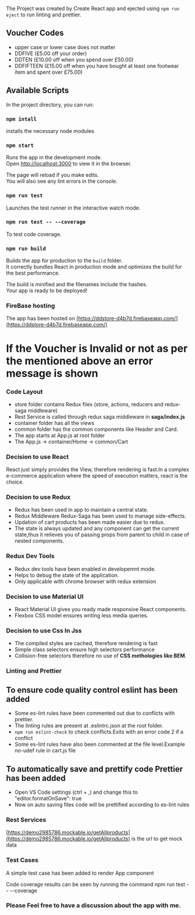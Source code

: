 The Project was created by Create React app and ejected using `npm run eject` to run linting and prettier.

## Voucher Codes
- upper case or lower case does not matter
- DDFIVE (£5.00 off your order)
- DDTEN (£10.00 off when you spend over £50.00)
- DDFIFTEEN (£15.00 off when you have bought at least one footwear item and spent
  over £75.00)

## Available Scripts

In the project directory, you can run:

### `npm intall`
installs the necessary node modules
### `npm start`

Runs the app in the development mode.<br>
Open [http://localhost:3000](http://localhost:3000) to view it in the browser.

The page will reload if you make edits.<br>
You will also see any lint errors in the console.

### `npm run test`

Launches the test runner in the interactive watch mode.<br>

### `npm run test -- --coverage`

To test code coverage.

### `npm run build`

Builds the app for production to the `build` folder.<br>
It correctly bundles React in production mode and optimizes the build for the best performance.

The build is minified and the filenames include the hashes.<br>
Your app is ready to be deployed!

### FireBase hosting

The app has been hosted on [https://ddstore-d4b7d.firebaseapp.com/](https://ddstore-d4b7d.firebaseapp.com/)



# If the Voucher is Invalid or not as per the mentioned above an error message is shown

### Code Layout

- store folder contains Redux files (store, actions, reducers and redux-saga middleware)
- Rest Service is called through redux saga middleware in **saga/index.js**
- container folder has all the views
- common folder has the common components like Header and Card.
- The app starts at App.js at root folder
- The App.js -> container/Home -> common/Cart

### Decision to use React

React just simply provides the View, therefore rendering is fast.In a complex e-commerce application where the speed of execution matters, react is the choice.

### Decision to use Redux

- Redux has been used in app to maintain a central state.
- Redux Middleware Redux-Saga has been used to manage side-effects.
- Updation of cart products has been made easier due to redux.
- The state is always updated and any component can get the current state,thus it relieves you of passing props from parent to child in case of nested components.

### Redux Dev Tools

- Redux dev tools have been enabled in developemnt mode.
- Helps to debug the state of the application.
- Only applicable with chrome browser with redux extension

### Decision to use Material UI

- React Material UI gives you ready made responsive React components.
- Flexbox CSS model ensures writing less media queries.

### Decision to use Css In Jss

- The compiled styles are cached, therefore rendering is fast
- Simple class selectors ensure high selectors performance
- Collision-free selectors therefore no use of **CSS methologies like BEM**.

### Linting and Prettier

## To ensure code quality control eslint has been added

- Some es-lint rules have been commented out due to conflicts with prettier.
- The linting rules are present at .eslintrc.json at the root folder.
- `npm run eslint-check` to check conflicts.Exits with an error code 2 if a conflict
- Some es-lint rules have also been commented at the file level.Example no-udef rule in cart.js file

## To automatically save and prettify code Prettier has been added

- Open VS Code settings (ctrl + ,) and change this to "editor.formatOnSave": true
- Now on auto saving files code will be prettified according to es-lint rules

### Rest Services

[https://demo2985786.mockable.io/getAllproducts](https://demo2985786.mockable.io/getAllproducts) is the url to get mock data

### Test Cases

A simple test case has been added to render App component

Code coverage results can be seen by running the command npm run test -- --coverage

### Please Feel free to have a discussion about the app with me.
